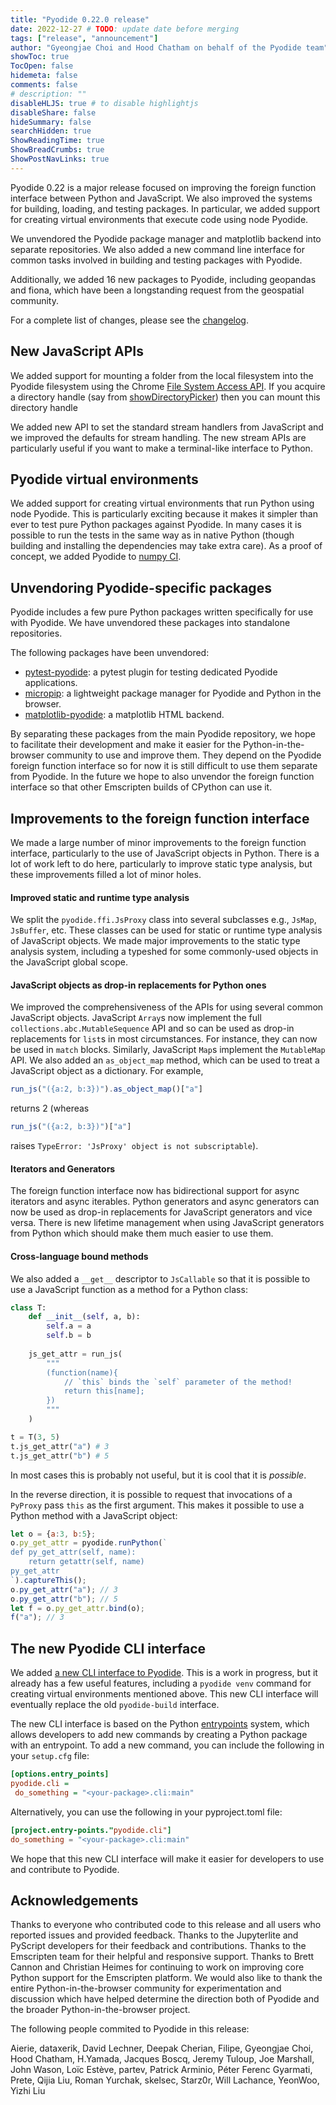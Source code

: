 ```yaml
---
title: "Pyodide 0.22.0 release"
date: 2022-12-27 # TODO: update date before merging
tags: ["release", "announcement"]
author: "Gyeongjae Choi and Hood Chatham on behalf of the Pyodide team"
showToc: true
TocOpen: false
hidemeta: false
comments: false
# description: ""
disableHLJS: true # to disable highlightjs
disableShare: false
hideSummary: false
searchHidden: true
ShowReadingTime: true
ShowBreadCrumbs: true
ShowPostNavLinks: true
---
```


Pyodide 0.22 is a major release focused on improving the foreign function
interface between Python and JavaScript. We also improved the systems for
building, loading, and testing packages. In particular, we added support for
creating virtual environments that execute code using node Pyodide.

We unvendored the Pyodide package manager and matplotlib backend into separate
repositories. We also added a new command line interface for common tasks
involved in building and testing packages with Pyodide.

Additionally, we added 16 new packages to Pyodide, including geopandas and
fiona, which have been a longstanding request from the geospatial community.

For a complete list of changes, please see the
[changelog](https://pyodide.org/en/stable/project/changelog.html#version-0-22-0).

## New JavaScript APIs

We added support for mounting a folder from the local filesystem into the
Pyodide filesystem using the Chrome [File System Access
API](https://developer.chrome.com/articles/file-system-access/). If you acquire
a directory handle (say from
[showDirectoryPicker](https://developer.mozilla.org/en-US/docs/Web/API/Window/showDirectoryPicker)) then you can mount this directory handle 

We added new API to set the standard stream handlers from JavaScript and we
improved the defaults for stream handling. The new stream APIs are particularly
useful if you want to make a terminal-like interface to Python.

## Pyodide virtual environments

We added support for creating virtual environments that run Python using node
Pyodide. This is particularly exciting because it makes it simpler than ever to
test pure Python packages against Pyodide. In many cases it is possible to run
the tests in the same way as in native Python (though building and installing
the dependencies may take extra care). As a proof of concept, we added Pyodide
to [numpy CI](https://github.com/numpy/numpy/blob/main/.github/workflows/emscripten.yml).

## Unvendoring Pyodide-specific packages

Pyodide includes a few pure Python packages written specifically for use with
Pyodide. We have unvendored these packages into standalone repositories.

The following packages have been unvendored:

- [pytest-pyodide](https://github.com/pyodide/pytest-pyodide):
a pytest plugin for testing dedicated Pyodide applications.
- [micropip](https://github.com/pyodide/micropip):
a lightweight package manager for Pyodide and Python in the browser.
- [matplotlib-pyodide](https://github.com/pyodide/matplotlib-pyodide):
a matplotlib HTML backend.

By separating these packages from the main Pyodide repository, we hope to
facilitate their development and make it easier for the Python-in-the-browser
community to use and improve them. They depend on the Pyodide foreign function
interface so for now it is still difficult to use them separate from Pyodide. In
the future we hope to also unvendor the foreign function interface so that other
Emscripten builds of CPython can use it.

## Improvements to the foreign function interface

We made a large number of minor improvements to the foreign function interface,
particularly to the use of JavaScript objects in Python.
There is a lot of work left to do here, particularly to improve static type
analysis, but these improvements filled a lot of minor holes.

#### Improved static and runtime type analysis
We split the `pyodide.ffi.JsProxy` class into several subclasses e.g., `JsMap`,
`JsBuffer`, etc. These classes can be used for static or runtime type analysis
of JavaScript objects. We made major improvements to the static type analysis
system, including a typeshed for some commonly-used objects in the JavaScript
global scope.

#### JavaScript objects as drop-in replacements for Python ones

We improved the comprehensiveness of the APIs for using several common
JavaScript objects. JavaScript `Array`s now implement the full
`collections.abc.MutableSequence` API and so can be used as drop-in replacements
for `list`s in most circumstances. For instance, they can now be used in `match`
blocks. Similarly, JavaScript `Map`s implement the `MutableMap` API. We also
added an `as_object_map` method, which can be used to treat a JavaScript object
as a dictionary. For example, 
```js
run_js("({a:2, b:3})").as_object_map()["a"]
```
returns 2 (whereas 
```js
run_js("({a:2, b:3})")["a"]
``` 
raises `TypeError: 'JsProxy' object is not subscriptable`).

#### Iterators and Generators

The foreign function interface now has bidirectional support for async iterators
and async iterables. Python generators and async generators can now be used as
drop-in replacements for JavaScript generators and vice versa. There is new
lifetime management when using JavaScript generators from Python which should
make them much easier to use them.

#### Cross-language bound methods

We also added a `__get__` descriptor to `JsCallable` so that it is possible to
use a JavaScript function as a method for a Python class:
```py
class T:
    def __init__(self, a, b):
        self.a = a
        self.b = b
    
    js_get_attr = run_js(
        """
        (function(name){
            // `this` binds the `self` parameter of the method!
            return this[name];
        })
        """
    )

t = T(3, 5)
t.js_get_attr("a") # 3
t.js_get_attr("b") # 5
```
In most cases this is probably not useful, but it is cool that it is *possible*. 

In the reverse direction, it is possible to request that invocations of a
`PyProxy` pass `this` as the first argument. This makes it possible to use a
Python method with a JavaScript object:
```js
let o = {a:3, b:5};
o.py_get_attr = pyodide.runPython(`
def py_get_attr(self, name):
    return getattr(self, name)
py_get_attr
`).captureThis();
o.py_get_attr("a"); // 3
o.py_get_attr("b"); // 5
let f = o.py_get_attr.bind(o);
f("a"); // 3
```

## The new Pyodide CLI interface

We added [a new CLI interface to Pyodide](https://github.com/pyodide/pyodide-cli).
This is a work in progress, but it already has a few useful features,
including a `pyodide venv` command for creating virtual environments
mentioned above. This new CLI interface will eventually replace the
old `pyodide-build` interface.

The new CLI interface is based on the Python
[entrypoints](https://packaging.python.org/specifications/entry-points/) system,
which allows developers to add new commands by creating a Python package with
an entrypoint. To add a new command, you can include the following in your `setup.cfg` file:

```cfg
[options.entry_points]
pyodide.cli =
 do_something = "<your-package>.cli:main"
```

Alternatively, you can use the following in your pyproject.toml file:

```toml
[project.entry-points."pyodide.cli"]
do_something = "<your-package>.cli:main"
```

We hope that this new CLI interface will make it easier for developers
to use and contribute to Pyodide.

## Acknowledgements

Thanks to everyone who contributed code to this release and all users who
reported issues and provided feedback. Thanks to the Jupyterlite and PyScript
developers for their feedback and contributions. Thanks to the Emscripten team
for their helpful and responsive support. Thanks to Brett Cannon and Christian
Heimes for continuing to work on improving core Python support for the
Emscripten platform.  We would also like to thank the entire
Python-in-the-browser community for experimentation and discussion which have
helped determine the direction both of Pyodide and the broader
Python-in-the-browser project.

The following people commited to Pyodide in this release:

Aierie, dataxerik, David Lechner, Deepak Cherian, Filipe, Gyeongjae Choi,
Hood Chatham, H.Yamada, Jacques Boscq, Jeremy Tuloup, Joe Marshall,
John Wason, Loïc Estève, partev, Patrick Arminio, Péter Ferenc Gyarmati, Prete,
Qijia Liu, Roman Yurchak, skelsec, Starz0r, Will Lachance, YeonWoo, Yizhi Liu
